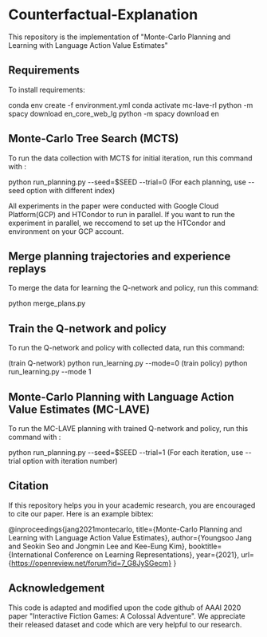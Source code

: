 # Counterfactual-Explanation
This repository is the implementation of "Monte-Carlo Planning and Learning with Language Action Value Estimates"
## Requirements
To install requirements:

conda env create -f environment.yml
conda activate mc-lave-rl
python -m spacy download en_core_web_lg
python -m spacy download en

## Monte-Carlo Tree Search (MCTS)
To run the data collection with MCTS for initial iteration, run this command with :

python run_planning.py --seed=$SEED --trial=0
(For each planning, use --seed option with different index)

All experiments in the paper were conducted with Google Cloud Platform(GCP) and HTCondor to run in parallel. If you want to run the experiment in parallel, we reccomend to set up the HTCondor and environment on your GCP account.

## Merge planning trajectories and experience replays
To merge the data for learning the Q-network and policy, run this command:

python merge_plans.py
## Train the Q-network and policy
To run the Q-network and policy with collected data, run this command:

(train Q-network) python run_learning.py --mode=0
(train policy) python run_learning.py --mode 1
## Monte-Carlo Planning with Language Action Value Estimates (MC-LAVE)
To run the MC-LAVE planning with trained Q-network and policy, run this command with :

python run_planning.py --seed=$SEED --trial=1
(For each iteration, use --trial option with iteration number)

## Citation
If this repository helps you in your academic research, you are encouraged to cite our paper. Here is an example bibtex:

@inproceedings{jang2021montecarlo,
  title={Monte-Carlo Planning and Learning with Language Action Value Estimates},
  author={Youngsoo Jang and Seokin Seo and Jongmin Lee and Kee-Eung Kim},
  booktitle={International Conference on Learning Representations},
  year={2021},
  url={https://openreview.net/forum?id=7_G8JySGecm}
}
## Acknowledgement
This code is adapted and modified upon the code github of AAAI 2020 paper "Interactive Fiction Games: A Colossal Adventure". We appreciate their released dataset and code which are very helpful to our research.
